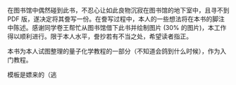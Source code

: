 在图书馆中偶然碰到此书，不忍心让如此良物沉寂在图书馆的地下室中，且寻不到 PDF 版，遂决定将其誊写一份。在誊写过程中，本人的一些想法将在本书的脚注中陈述。感谢同学卷王帮忙从图书馆借下此书并绘制图片 (30% 的图片)，本工作得以顺利进行。限于本人水平，誊抄若有不当之处，希望读者指正。

本书为本人试图整理的量子化学教程的一部分（不知道会鸽到什么时候），作为入门教程。

模板是嫖来的（逃
